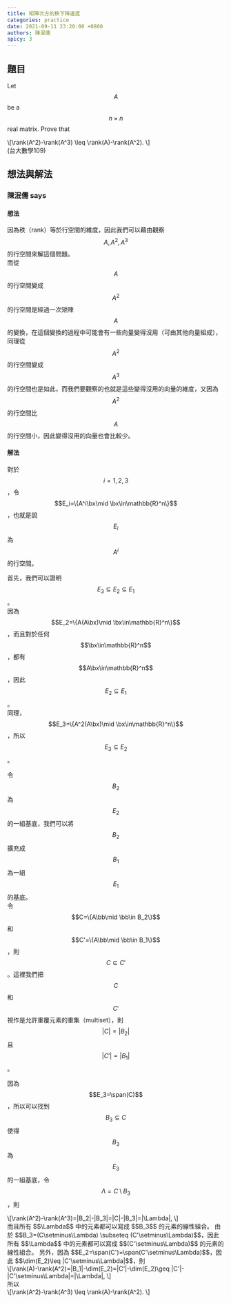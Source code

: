 ```yaml
---
title: 矩陣次方的秩下降速度
categories: practice
date: 2021-09-11 23:20:00 +0800
authors: 陳泯儒
spicy: 3
---
```


## 題目

Let $$A$$ be a $$n \times n$$ real matrix. Prove that
<div>\[\rank(A^2)-\rank(A^3) \leq \rank(A)-\rank(A^2).
\]</div>
(台大數學109)


## 想法與解法

### 陳泯儒 says

#### 想法

因為秩（rank）等於行空間的維度，因此我們可以藉由觀察 $$A,A^2,A^3$$ 的行空間來解這個問題。  
而從 $$A$$ 的行空間變成 $$A^2$$ 的行空間是經過一次矩陣 $$A$$ 的變換，在這個變換的過程中可能會有一些向量變得沒用（可由其他向量組成），同理從 $$A^2$$ 的行空間變成 $$A^3$$ 的行空間也是如此，而我們要觀察的也就是這些變得沒用的向量的維度，又因為 $$A^2$$ 的行空間比 $$A$$ 的行空間小，因此變得沒用的向量也會比較少。

#### 解法

對於 $$i=1,2,3$$，令 $$E_i=\{A^i\bx\mid \bx\in\mathbb{R}^n\}$$，也就是說 $$E_i$$ 為 $$A^i$$ 的行空間。  

首先，我們可以證明 $$E_3 \subseteq E_2 \subseteq E_1$$。  
因為 $$E_2=\{A(A\bx)\mid \bx\in\mathbb{R}^n\}$$，而且對於任何 $$\bx\in\mathbb{R}^n$$，都有 $$A\bx\in\mathbb{R}^n$$，因此 $$E_2\subseteq E_1$$。  
同理，$$E_3=\{A^2(A\bx)\mid \bx\in\mathbb{R}^n\}$$，所以 $$E_3 \subseteq E_2$$。

令 $$B_2$$ 為 $$E_2$$ 的一組基底，我們可以將 $$B_2$$ 擴充成 $$B_1$$ 為一組 $$E_1$$ 的基底。  
令 $$C=\{A\bb\mid \bb\in B_2\}$$ 和 $$C'=\{A\bb\mid \bb\in B_1\}$$，則 $$C\subseteq C'$$。這裡我們把 $$C$$ 和 $$C'$$ 視作是允許重覆元素的重集（multiset），則 $$|C|=|B_2|$$ 且 $$|C'|=|B_1|$$。

因為 $$E_3=\span(C)$$，所以可以找到 $$B_3\subseteq C$$ 使得 $$B_3$$ 為 $$E_3$$ 的一組基底，令 $$\Lambda=C\setminus B_3$$，則 
<div>\[\rank(A^2)-\rank(A^3)=|B_2|-|B_3|=|C|-|B_3|=|\Lambda|,
\]</div>
而且所有 $$\Lambda$$ 中的元素都可以寫成 $$B_3$$ 的元素的線性組合。  
由於 $$B_3=(C\setminus\Lambda) \subseteq (C'\setminus\Lambda)$$，因此所有 $$\Lambda$$ 中的元素都可以寫成 $$(C'\setminus\Lambda)$$ 的元素的線性組合。  
另外，因為 $$E_2=\span(C')=\span(C'\setminus\Lambda)$$，因此 $$\dim(E_2)\leq |C'\setminus\Lambda|$$，則
<div>\[\rank(A)-\rank(A^2)=|B_1|-\dim(E_2)=|C'|-\dim(E_2)\geq |C'|-|C'\setminus\Lambda|=|\Lambda|,
\]</div>
所以
<div>\[\rank(A^2)-\rank(A^3) \leq \rank(A)-\rank(A^2).
\]</div>
